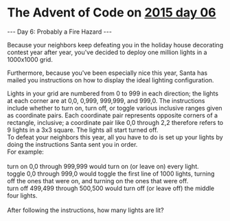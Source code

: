 # The Advent of Code on [2015 day 06](https://adventofcode.com/2015/day/6)

--- Day 6: Probably a Fire Hazard ---

Because your neighbors keep defeating you in the holiday house decorating contest year after year, you've decided to deploy one million lights in a 1000x1000 grid.

Furthermore, because you've been especially nice this year, Santa has mailed you instructions on how to display the ideal lighting configuration.

Lights in your grid are numbered from 0 to 999 in each direction; the lights at each corner are at 0,0, 0,999, 999,999, and 999,0. The instructions include whether to turn on, turn off, or toggle various inclusive ranges given as coordinate pairs.  Each coordinate pair represents opposite corners of a rectangle, inclusive; a coordinate pair like 0,0 through 2,2 therefore refers to 9 lights in a 3x3 square.  The lights all start turned off.\
To defeat your neighbors this year, all you have to do is set up your lights by doing the instructions Santa sent you in order.\
For example:\
\
turn on 0,0 through 999,999 would turn on (or leave on) every light.\
toggle 0,0 through 999,0 would toggle the first line of 1000 lights, turning off the ones that were on, and turning on the ones that were off.\
turn off 499,499 through 500,500 would turn off (or leave off) the middle four lights.\
\
After following the instructions, how many lights are lit?